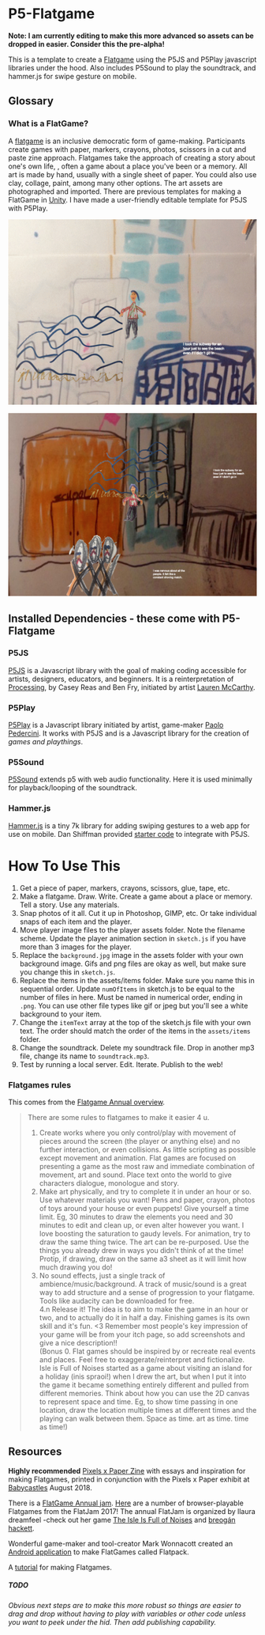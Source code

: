 # P5-Flatgame

**Note: I am currently editing to make this more advanced so assets can be dropped in easier. Consider this the pre-alpha!**

This is a template to create a [Flatgame](https://flatgame.itch.io/) using the P5JS and P5Play javascript libraries under the hood. Also includes P5Sound to play the soundtrack, and hammer.js for swipe gesture on mobile.

## Glossary

### What is a FlatGame?

A [flatgame](https://flatgame.itch.io/) is an inclusive democratic form of game-making. Participants create games with paper, markers, crayons, photos, scissors in a cut and paste zine approach. Flatgames take the approach of creating a story about one's own life, , often a game about a place you've  been or a memory. All art is made by hand, usually with a single sheet of paper. You could also use clay, collage, paint, among many other options. The art assets are photographed and imported. There are previous templates for making a FlatGame in [Unity](https://candle.itch.io/flatpack). I have made a user-friendly editable template for P5JS with P5Play.

![navigating in a flatgame](animation.gif)

![screengrab of example flatgame](screengrab.png)


## Installed Dependencies - these come with P5-Flatgame

### P5JS

[P5JS](http://p5js.org) is a Javascript library with the goal of making coding accessible for artists, designers, educators, and beginners. It is a reinterpretation of [Processing](http://processing.org), by Casey Reas and Ben Fry, initiated by artist [Lauren McCarthy](http://www.lauren-mccarthy.com/).

### P5Play

[P5Play](https://molleindustria.github.io/p5.play/) is a Javascript library initiated by artist, game-maker [Paolo Pedercini](http://molleindustria.org/). It works with P5JS and is a Javascript library for the creation of *games and playthings*.

### P5Sound

[P5Sound](https://p5js.org/reference/#/libraries/p5.sound) extends p5 with web audio functionality. Here it is used minimally for playback/looping of the soundtrack.

### Hammer.js

[Hammer.js](https://hammerjs.github.io/) is a tiny 7k library for adding swiping gestures to a web app for use on mobile. Dan Shiffman provided [starter code](https://editor.p5js.org/projects/HyEDRsPel) to integrate with P5JS.


# How To Use This

1. Get a piece of paper, markers, crayons, scissors, glue, tape, etc.
2. Make a flatgame. Draw. Write. Create a game about a place or memory. Tell a story. Use any materials.
3. Snap photos of it all. Cut it up in Photoshop, GIMP, etc. Or take individual snaps of each item and the player.
4. Move player image files to the player assets folder. Note the filename scheme. Update the player animation section in ```sketch.js``` if you have more than 3 images for the player.
5. Replace the ```background.jpg``` image in the assets folder with your own background image. Gifs and png files are okay as well, but make sure you change this in ```sketch.js```.
6. Replace the items in the assets/items folder. Make sure you name this in sequential order. Update ```numOfItems``` in sketch.js to be equal to the number of files in here. Must be named in numerical order, ending in ```.png```. You can use other file types like gif or jpeg but you'll see a white background to your item.
7. Change the ```itemText``` array at the top of the sketch.js file with your own text. The order should match the order of the items in the ```assets/items``` folder.
8. Change the soundtrack. Delete my soundtrack file. Drop in another mp3 file, change its name to ```soundtrack.mp3```.
9. Test by running a local server. Edit. Iterate. Publish to the web!

### Flatgames rules

This comes from the [Flatgame Annual overview](https://itch.io/jam/flatgame-annual-2016).

> There are some rules to flatgames to make it easier 4 u.
> 1. Create works where you only control/play with movement of pieces around the screen (the player or anything else) and no further interaction, or even collisions. As little scripting as possible except movement and animation. Flat games are focused on presenting a game as the most raw and immediate combination of movement, art and sound. Place text onto the world to give characters dialogue, monologue and story.  
> 2. Make art physically, and try to complete it in under an hour or so. Use whatever materials you want! Pens and paper, crayon, photos of toys around your house or even puppets! Give yourself a time limit. Eg, 30 minutes to draw the elements you need and 30 minutes to edit and clean up, or even alter however you want. I love boosting the saturation to gaudy levels. For animation, try to draw the same thing twice. The art can be re-purposed. Use the things you already drew in ways you didn't think of at the time! Protip, if drawing, draw on the same a3 sheet as it will limit how much drawing you do!
> 3. No sound effects, just a single track of ambience/music/background. A track of music/sound is a great way to add structure and a sense of progression to your flatgame. Tools like audacity can be downloaded for free.  
> 4.n Release it! The idea is to aim to make the game in an hour or two, and to actually do it in half a day. Finishing games is its own skill and it's fun. <3 Remember most people's key impression of your game will be from your itch page, so add screenshots and give a nice description!!  
> (Bonus 0. Flat games should be inspired by or recreate real events and places. Feel free to exaggerate/reinterpret and fictionalize. Isle is Full of Noises started as a game about visiting an island for a holiday (inis spraoi!) when I drew the art, but when I put it into the game it became something entirely different and pulled from different memories.
> Think about how you can use the 2D canvas to represent space and time. Eg, to show time passing in one location, draw the location multiple times at different times and the playing can walk between them. Space as time. art as time. time as time!)

## Resources

**Highly recommended** [Pixels x Paper Zine](https://pixelsxpaper.itch.io/zine) with essays and inspiration for making Flatgames, printed in conjunction with the Pixels x Paper exhibit at [Babycastles](https://babycastles.com/Pixels-x-Paper) August 2018.

There is a [FlatGame Annual jam](https://itch.io/jam/flatgame-annual-2016). [Here](https://itch.io/jam/flatgame-annual-2017/entries) are a number of browser-playable Flatgames from the FlatJam 2017! The annual FlatJam is organized by llaura dreamfeel -check out her game [The Isle Is Full of Noises](https://dreamfeel.itch.io/the-isle) and [breogán hackett](https://boaheck.itch.io/).

Wonderful game-maker and tool-creator Mark Wonnacott created an [Android application](https://candle.itch.io/flatpack) to make FlatGames called Flatpack.

A [tutorial](https://flatgame.itch.io/first-timers-tutorial) for making Flatgames.

##### TODO

*Obvious next steps are to make this more robust so things are easier to drag and drop without having to play with variables or other code unless you want to peek under the hid. Then add publishing capability.*
